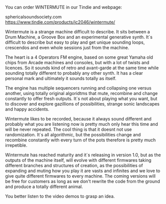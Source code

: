 You can order WINTERMUTE in our Tindie and webpage:


sphericalsoundsociety.com
https://www.tindie.com/products/jc2046/wintermute/


Wintermute is a strange machine difficult to describe. It sits between a Drum Machine, a Groove Box and an experimental generative synth. It´s difficult to describe but easy to play and get unique sounding loops, crescendos and even whole sessions just from the machine.

The heart is a 4 Operators FM engine, based on some great Yamaha old chips from Arcade machines and consoles, but with a lot of twists and licences. So it sounds kind of retro and avant-garde at the same time while sounding totally different to probably any other synth. It has a clear personal mark and ultimately it sounds totally as itself.

The engine has multiple sequencers running and collapsing one versus another, using totally original algoridtms that mute, recombine and change constantly to offer fresh outputs. It´s not about playing what you want, but to discover and explore gazillions of possibilities, strange sonic landscapes and happy accidents.

Wintermute likes to be recorded, because it always sound different and probably what you are listening now is pretty much only hear this time and will be never repeated. The cool thing is that it doesnt not use randomization. It´s all algorithmic, but the possibilities change and recombine constantly with every turn of the pots therefore is pretty much irrepetible.

Wintermute has reached maturity and it´s releasing in version 1.0, but as the outputs of the machine itself, will evolve with different firmwares taking different branches and structures of creation, as the possibilities of expanding and muting how you play it are vasts and infinites and we love to give quite different firmwares to every machine. The coming versions will be free for customers as long as we don't rewrite the code from the ground and produce a totally different animal.

You better listen to the video demos to grasp an idea.
